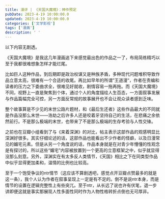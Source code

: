 ```yaml
---
title: 漫评 | 《天国大魔境》：神作预定
pubDate: 2023-4-19 10:00:00.0
updated: 2023-4-19 10:00:00.0
categories: ['文学影视']
tags: ['漫画']
description: ' '
---
```


以下内容无剧透。

《天国大魔境》是我这几年漫画追下来感觉最出色的作品之一了，布局简练精巧以至于我都很难想象怎样才能烂尾。

比如巨人这种作品，到后期即是政治权谋又是种族矛盾，多种现代问题堆积导致作品立意太高，很难有一个合适的收尾。再比如早年的所谓”王道漫“，作者在责编和读者的压力之下委曲求全，很难见好就收，剧情容易一拖再拖。而《天国大魔境》不同，视野上一直是聚焦到个体，通过个人的角度描绘人生百态，一方面叙事发展与作品篇幅完全可控，另一方面反常规的故事展开也不会让观众读者感到乏味。

整个故事算是不少见的末世公路片题材，和《最后生还者》这些作品最大的不同就是作品没那么末世——浩劫之后许多人还是咬着牙坚持自己的生活，在悲痛之余依然前行。不是那么极端的末世，也带来了不是那么极端的生存考验与人性交锋。

之前也在豆瓣小组看到了与《来着深渊》的对比，帖主表示这部作品的观感明显比深渊好很多。其实仔细论述的话，这部作品也能看出不少作者的怪癖，以及日漫常见的媚宅元素。但是从另一个角度说的话，作品本身就是在对青少年懵懂的性观念是有探讨的，所以这些“媚宅”内容被放置到一个更高的立意框架之中，似乎就显得没那么刻意。另外，深渊实在有太多反人类情节，《天国》相比之下在同类型作品中似乎显得更加柔和，温情的比例也比较高。

至于一个饱受争议的ntr情节（这应该不算剧透吧，感觉点开豆瓣点赞最多的就是这一条），我个人认为作者在叙事呈现上一定是有不足的。倒不是说ntr本身，而是情节的设置在逻辑完整性上有些突兀。至于ntr，从长远了说也许有伏笔，退一步讲即便这就是事实那展现人性多面性同时作为人物性格转折点倒也无可厚非。